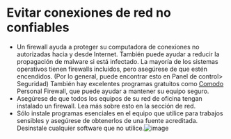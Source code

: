 [Title]: # (Previniendo conexiones no confiables en la red)
[Difficulty]: # (Avanzado)
[Order]: # (2)

# Evitar conexiones de red no confiables

* Un firewall ayuda a proteger su computadora de conexiones no autorizadas hacia y desde Internet. También puede ayudar a reducir la propagación de malware si está infectado. La mayoría de los sistemas operativos tienen firewalls incluidos, pero asegúrese de que estén encendidos. (Por lo general, puede encontrar esto en Panel de control> Seguridad) También hay excelentes programas gratuitos como [Comodo](https://securityinabox.org/comodofirewall_main) Personal Firewall, que puede ayudar a mantener su equipo seguro.
* Asegúrese de que todos los equipos de su red de oficina tengan instalado un firewall. Lea más sobre esto en la sección de red.
* Sólo instale programas esenciales en el equipo que utilice para trabajos sensibles y asegúrese de obtenerlos de una fuente acreditada. Desinstale cualquier software que no utilice.![image](malware_adv3.png)
